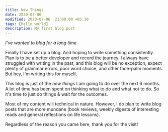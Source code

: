```yaml
---
title: New Things
date: 2020-07-06 
modified: 2020-07-06  21:00:00 +05:30
tags: [hello world]
description: My first blog post
---
```

*I’ve wanted to blog for a long time.*

Finally I have set up a blog. And hoping to write something consistently. Plan is to be a better developer and record the journey. I always have struggled with writing in the past, and this blog will be no exception, expect plenty of grammar errors, poor word choice, and other face-palm moments. But hey, I'm writing this for myself. 

This blog is just of the *new things* I am going to do over the next 6 months. A lot of time has been spent on thinking what to do and what not to do. So it's time to just do things & wait for the outcomes.

Most of my content will technical in nature. However, I do plan to write blog posts that are more mundane (book reviews, weekly digests of interesting reads and general reflections on life lessons).

Regardless of the reason you came here, thank you for the visit! 